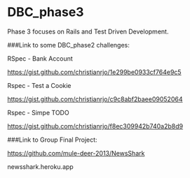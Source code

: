 DBC_phase3
==========

Phase 3 focuses on Rails and Test Driven Development. 

###Link to some DBC_phase2 challenges:

RSpec - Bank Account

https://gist.github.com/christianrjo/1e299be0933cf764e9c5

Rspec - Test a Cookie

https://gist.github.com/christianrjo/c9c8abf2baee09052064

Rspec - Simpe TODO

https://gist.github.com/christianrjo/f8ec309942b740a2b8d9


###Link to Group Final Project:

https://github.com/mule-deer-2013/NewsShark

newsshark.heroku.app
